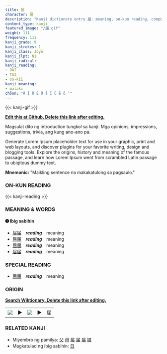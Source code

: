 ```yaml
---
title: 届
character: 届
description: "Kanji dictionary entry 届: meaning, on-kun reading, compounds, origin, related kanji"
content_type: kanji
featured_image: "/届.gif"
weight: 111
frequency: 111
kanji_grade: 9
kanji_strokes: 1
kanji_class: Jōyō
kanji_jlpt: N1
kanji_radical: 
kanji_reading: 
- DAI
- TAI
- oo-kii
kanji_meaning:
- malaki
chōon: "Ā Ī Ū Ē Ō ā ī ū ē ō ’"
---
```

[//]: # (Don't edit the line below. Kanji animated GIF code is automatically generated.)
{{< kanji-gif >}}

[//]: # (Edit below this line.)

**[Edit this at Github. Delete this link after editing.](https://github.com/tim0g/tim/tree/main/content/kanji/届/index.md)**

Magsulat dito ng introduction tungkol sa kanji. Mga opinions, impressions, suggestions, trivia, ang kung ano-ano pa.

Generate Lorem Ipsum placeholder text for use in your graphic, print and web layouts, and discover plugins for your favorite writing, design and blogging tools. Explore the origins, history and meaning of the famous passage, and learn how Lorem Ipsum went from scrambled Latin passage to ubiqitous dummy text.
 
**Mnemonic:** "Maikling sentence na makakatulong sa pagsaulo."

### ON-KUN READING

[//]: # (Don't edit the line below. ON-KUN READING code is automatically generated.)
{{< kanji-reading >}}

### MEANING & WORDS

#### ➊ **Ibig sabihin**
  - [届](../届)[届](../届)　***reading***　meaning
  - [届](../届)[届](../届)　***reading***　meaning
  - [届](../届)[届](../届)　***reading***　meaning
  - [届](../届)[届](../届)　***reading***　meaning

### SPECIAL READING
  - [届](../届)[届](../届)　***reading***　meaning

### ORIGIN

**[Search Wiktionary. Delete this link after editing.](https://wiktionary.org/wiki/届)**
<table class="kanji-table"><tr><td>
<img src="60px-届-bronze.svg.png">
</td><td>▶</td><td>
<img src="60px-届-oracle.svg.png">
</td><td>▶</td>
<td class="kanji-origin">届</td>
</tr></table>

### RELATED KANJI
- Miyembro ng pamilya: [父](../父) [母](../母) [届](../届) [届](../届) [届](../届) [娘](../娘)
- Magkatulad ng ibig sabihin: [日](../日)
